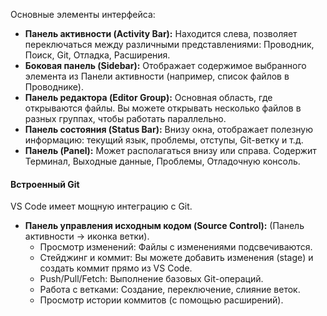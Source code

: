 
Основные элементы интерфейса:
- **Панель активности (Activity Bar):** Находится слева, позволяет переключаться между различными представлениями: Проводник, Поиск, Git, Отладка, Расширения.
- **Боковая панель (Sidebar):** Отображает содержимое выбранного элемента из Панели активности (например, список файлов в Проводнике).
- **Панель редактора (Editor Group):** Основная область, где открываются файлы. Вы можете открывать несколько файлов в разных группах, чтобы работать параллельно.
- **Панель состояния (Status Bar):** Внизу окна, отображает полезную информацию: текущий язык, проблемы, отступы, Git-ветку и т.д.
- **Панель (Panel):** Может располагаться внизу или справа. Содержит Терминал, Выходные данные, Проблемы, Отладочную консоль.


#### Встроенный Git
VS Code имеет мощную интеграцию с Git.
- **Панель управления исходным кодом (Source Control):** (Панель активности -> иконка ветки).
    - Просмотр изменений: Файлы с изменениями подсвечиваются.
    - Стейджинг и коммит: Вы можете добавить изменения (stage) и создать коммит прямо из VS Code.
    - Push/Pull/Fetch: Выполнение базовых Git-операций.
    - Работа с ветками: Создание, переключение, слияние веток.
    - Просмотр истории коммитов (с помощью расширений).
